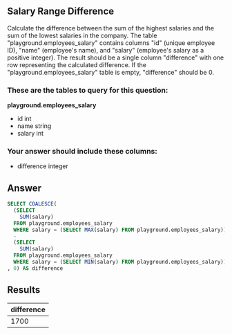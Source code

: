 ## Salary Range Difference
 
Calculate the difference between the sum of the highest salaries and the sum of the lowest salaries in the company. The table "playground.employees_salary" contains columns "id" (unique employee ID), "name" (employee's name), and "salary" (employee's salary as a positive integer). The result should be a single column "difference" with one row representing the calculated difference. If the "playground.employees_salary" table is empty, "difference" should be 0.

### These are the tables to query for this question:
**playground.employees_salary**
- id int
- name string
- salary int
### Your answer should include these columns:
- difference integer

## Answer
```sql
SELECT COALESCE(
  (SELECT  
    SUM(salary)
  FROM playground.employees_salary 
  WHERE salary = (SELECT MAX(salary) FROM playground.employees_salary))
  -
  (SELECT  
    SUM(salary)
  FROM playground.employees_salary 
  WHERE salary = (SELECT MIN(salary) FROM playground.employees_salary))
, 0) AS difference
```

## Results
| difference |
|------------|
| 1700       |
